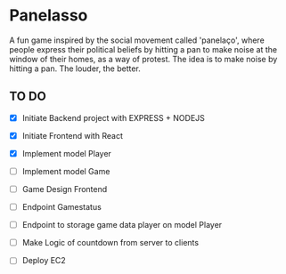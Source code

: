 # Panelasso

A fun game inspired by the social movement called 'panelaço', where people express their political beliefs by hitting a pan to make noise at the window of their homes, as a way of protest. The idea is to make noise by hitting a pan. The louder, the better.

## TO DO
- [X] Initiate Backend project with EXPRESS + NODEJS
- [X] Initiate Frontend with React
- [X] Implement model Player
- [ ] Implement model Game
- [ ] Game Design Frontend 
- [ ] Endpoint Gamestatus
- [ ] Endpoint to storage game data player on model Player
- [ ] Make Logic of countdown from server to clients
- [ ] Deploy EC2

